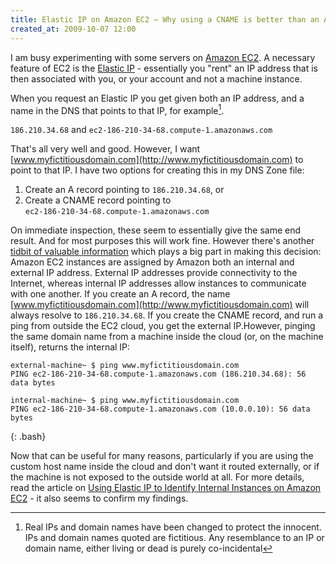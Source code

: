 ```yaml
---
title: Elastic IP on Amazon EC2 — Why using a CNAME is better than an A record
created_at: 2009-10-07 12:00
---
```


I am busy experimenting with some servers on [Amazon EC2](http://aws.amazon.com/ec2/). A necessary feature of EC2 is the [Elastic IP](http://developer.amazonwebservices.com/connect/entry.jspa?externalID=1346) - essentially you "rent" an IP address that is then associated with you, or your account and not a machine instance.

When you request an Elastic IP you get given both an IP address, and a name in the DNS that points to that IP, for example[^1].

[^1]: Real IPs and domain names have been changed to protect the innocent. IPs and domain names quoted are fictitious. Any resemblance to an IP or domain name, either living or dead is purely co-incidental

`186.210.34.68` and `ec2-186-210-34-68.compute-1.amazonaws.com`

That's all very well and good. However, I want [www.myfictitiousdomain.com](http://www.myfictitiousdomain.com) to point to that IP.
I have two options for creating this in my DNS Zone file:

1. Create an A record pointing to `186.210.34.68`, or
2. Create a CNAME record pointing to <br>`ec2-186-210-34-68.compute-1.amazonaws.com`

On immediate inspection, these seem to essentially give the same end result. And for most purposes this will work fine. However there's another [tidbit of valuable information](http://aws.amazon.com/vpc/faqs/#5) which plays a big part in making this decision: Amazon EC2 instances are assigned by Amazon both an internal and external IP address. External IP addresses provide connectivity to the Internet, whereas internal IP addresses allow instances to communicate with one another. If you create an A record, the name [www.myfictitiousdomain.com](http://www.myfictitiousdomain.com) will always resolve to `186.210.34.68`. If you create the CNAME record, and run a ping from outside the EC2 cloud, you get the external IP.However, pinging the same domain name from a machine inside the cloud (or, on the machine itself), returns the internal IP:

~~~~~
external-machine~ $ ping www.myfictitiousdomain.com
PING ec2-186-210-34-68.compute-1.amazonaws.com (186.210.34.68): 56 data bytes

internal-machine~ $ ping www.myfictitiousdomain.com
PING ec2-186-210-34-68.compute-1.amazonaws.com (10.0.0.10): 56 data bytes
~~~~~
{: .bash}

Now that can be useful for many reasons, particularly if you are using the custom host name inside the cloud and don't want it routed externally, or if the machine is not exposed to the outside world at all.
For more details, read the article on [Using Elastic IP to Identify Internal Instances on Amazon EC2](http://alestic.com/2009/06/ec2-elastic-ip-internal) - it also seems to confirm my findings.

